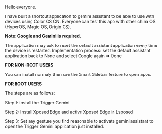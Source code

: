 Hello everyone.

I have built a shortcut application to gemini assistant to be able to use with devices using Color OS CN. Everyone can test this app with other china OS (HyperOS, Magic OS, Origin OS).


**Note: Google and Gemini is required.** 

The application may ask to reset the default assistant application every time the device is restarted. Implementation process: set the default assistant application back to None and select Google again => Done

**FOR NON-ROOT USERS**

You can install normaly then use the Smart Sidebar feature to open apps.

**FOR ROOT USERS**

The steps are as follows:

Step 1: install the Trigger Gemini

Step 2: Install Xposed Edge and active Xposed Edge in Lsposed

Step 3: Set any gesture you find reasonable to activate gemini assistant to open the Trigger Gemini application just installed.


